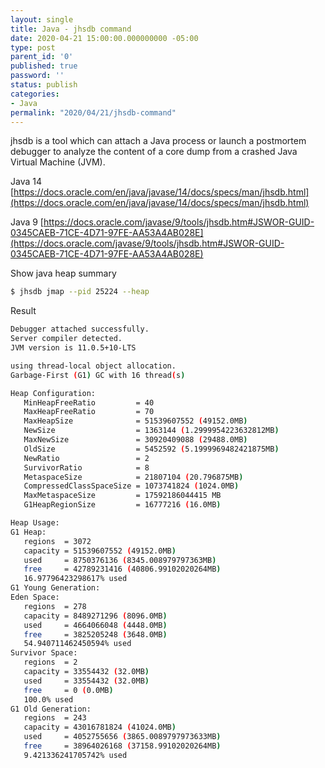 ```yaml
---
layout: single
title: Java - jhsdb command
date: 2020-04-21 15:00:00.000000000 -05:00
type: post
parent_id: '0'
published: true
password: ''
status: publish
categories:
- Java
permalink: "2020/04/21/jhsdb-command"
---
```


jhsdb is a tool which can attach a Java process or launch a postmortem debugger to analyze the content of a core dump from a crashed Java Virtual Machine (JVM).

Java 14
[https://docs.oracle.com/en/java/javase/14/docs/specs/man/jhsdb.html](https://docs.oracle.com/en/java/javase/14/docs/specs/man/jhsdb.html)

Java 9
[https://docs.oracle.com/javase/9/tools/jhsdb.htm#JSWOR-GUID-0345CAEB-71CE-4D71-97FE-AA53A4AB028E](https://docs.oracle.com/javase/9/tools/jhsdb.htm#JSWOR-GUID-0345CAEB-71CE-4D71-97FE-AA53A4AB028E)


Show java heap summary
```bash
$ jhsdb jmap --pid 25224 --heap
```

Result
```bash
Debugger attached successfully.
Server compiler detected.
JVM version is 11.0.5+10-LTS

using thread-local object allocation.
Garbage-First (G1) GC with 16 thread(s)

Heap Configuration:
   MinHeapFreeRatio         = 40
   MaxHeapFreeRatio         = 70
   MaxHeapSize              = 51539607552 (49152.0MB)
   NewSize                  = 1363144 (1.2999954223632812MB)
   MaxNewSize               = 30920409088 (29488.0MB)
   OldSize                  = 5452592 (5.1999969482421875MB)
   NewRatio                 = 2
   SurvivorRatio            = 8
   MetaspaceSize            = 21807104 (20.796875MB)
   CompressedClassSpaceSize = 1073741824 (1024.0MB)
   MaxMetaspaceSize         = 17592186044415 MB
   G1HeapRegionSize         = 16777216 (16.0MB)

Heap Usage:
G1 Heap:
   regions  = 3072
   capacity = 51539607552 (49152.0MB)
   used     = 8750376136 (8345.008979797363MB)
   free     = 42789231416 (40806.99102020264MB)
   16.97796423298617% used
G1 Young Generation:
Eden Space:
   regions  = 278
   capacity = 8489271296 (8096.0MB)
   used     = 4664066048 (4448.0MB)
   free     = 3825205248 (3648.0MB)
   54.940711462450594% used
Survivor Space:
   regions  = 2
   capacity = 33554432 (32.0MB)
   used     = 33554432 (32.0MB)
   free     = 0 (0.0MB)
   100.0% used
G1 Old Generation:
   regions  = 243
   capacity = 43016781824 (41024.0MB)
   used     = 4052755656 (3865.0089797973633MB)
   free     = 38964026168 (37158.99102020264MB)
   9.421336241705742% used
```